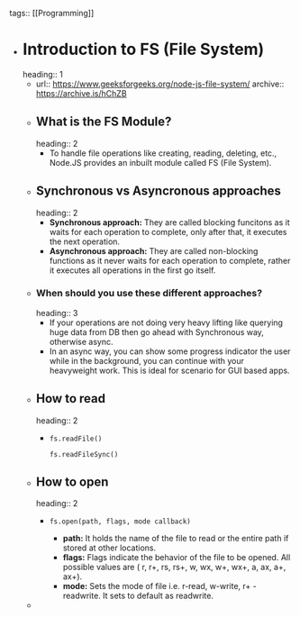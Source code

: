 tags:: [[Programming]]
- # Introduction to FS (File System)
  heading:: 1
	- url:: https://www.geeksforgeeks.org/node-js-file-system/
	  archive:: https://archive.is/hChZB
	- ## What is the FS Module?
	  heading:: 2
		- To handle file operations like creating, reading, deleting, etc., Node.JS provides an inbuilt module called FS (File System).
	- ## Synchronous vs Asyncronous approaches
	  heading:: 2
		- **Synchronous approach:** They are called blocking funcitons as it waits for each operation to complete, only after that, it executes the next operation.
		- **Asynchronous approach:** They are called non-blocking functions as it never waits for each operation to complete, rather it executes all operations in the first go itself.
	- ### When should you use these different approaches?
	  heading:: 3
		- If your operations are not doing very heavy lifting like querying huge data from DB then go ahead with Synchronous way, otherwise async.
		- In an async way, you can show some progress indicator the user while in the background, you can continue with your heavyweight work. This is ideal for scenario for GUI based apps.
	- ## How to read
	  heading:: 2
		- ```
		  fs.readFile()
		  
		  fs.readFileSync()
		  ```
	- ## How to open
	  heading:: 2
		- ```
		  fs.open(path, flags, mode callback)
		  ```
			- **path:** It holds the name of the file to read or the entire path if stored at other locations.
			- **flags:** Flags indicate the behavior of the file to be opened. All possible values are ( r, r+, rs, rs+, w, wx, w+, wx+, a, ax, a+, ax+).
			- **mode:** Sets the mode of file i.e. r-read, w-write, r+ -readwrite. It sets to default as readwrite.
	-
